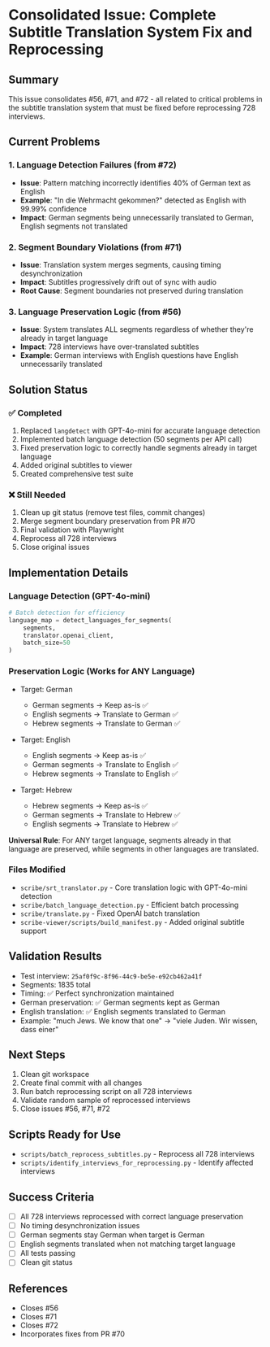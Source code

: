 # Consolidated Issue: Complete Subtitle Translation System Fix and Reprocessing

## Summary
This issue consolidates #56, #71, and #72 - all related to critical problems in the subtitle translation system that must be fixed before reprocessing 728 interviews.

## Current Problems

### 1. Language Detection Failures (from #72)
- **Issue**: Pattern matching incorrectly identifies 40% of German text as English
- **Example**: "In die Wehrmacht gekommen?" detected as English with 99.99% confidence
- **Impact**: German segments being unnecessarily translated to German, English segments not translated

### 2. Segment Boundary Violations (from #71)
- **Issue**: Translation system merges segments, causing timing desynchronization
- **Impact**: Subtitles progressively drift out of sync with audio
- **Root Cause**: Segment boundaries not preserved during translation

### 3. Language Preservation Logic (from #56)
- **Issue**: System translates ALL segments regardless of whether they're already in target language
- **Impact**: 728 interviews have over-translated subtitles
- **Example**: German interviews with English questions have English unnecessarily translated

## Solution Status

### ✅ Completed
1. Replaced `langdetect` with GPT-4o-mini for accurate language detection
2. Implemented batch language detection (50 segments per API call)
3. Fixed preservation logic to correctly handle segments already in target language
4. Added original subtitles to viewer
5. Created comprehensive test suite

### ❌ Still Needed
1. Clean up git status (remove test files, commit changes)
2. Merge segment boundary preservation from PR #70
3. Final validation with Playwright
4. Reprocess all 728 interviews
5. Close original issues

## Implementation Details

### Language Detection (GPT-4o-mini)
```python
# Batch detection for efficiency
language_map = detect_languages_for_segments(
    segments, 
    translator.openai_client,
    batch_size=50
)
```

### Preservation Logic (Works for ANY Language)
- Target: German
  - German segments → Keep as-is ✅
  - English segments → Translate to German ✅
  - Hebrew segments → Translate to German ✅

- Target: English
  - English segments → Keep as-is ✅
  - German segments → Translate to English ✅
  - Hebrew segments → Translate to English ✅

- Target: Hebrew
  - Hebrew segments → Keep as-is ✅
  - German segments → Translate to Hebrew ✅
  - English segments → Translate to Hebrew ✅

**Universal Rule**: For ANY target language, segments already in that language are preserved, while segments in other languages are translated.

### Files Modified
- `scribe/srt_translator.py` - Core translation logic with GPT-4o-mini detection
- `scribe/batch_language_detection.py` - Efficient batch processing
- `scribe/translate.py` - Fixed OpenAI batch translation
- `scribe-viewer/scripts/build_manifest.py` - Added original subtitle support

## Validation Results
- Test interview: `25af0f9c-8f96-44c9-be5e-e92cb462a41f`
- Segments: 1835 total
- Timing: ✅ Perfect synchronization maintained
- German preservation: ✅ German segments kept as German
- English translation: ✅ English segments translated to German
- Example: "much Jews. We know that one" → "viele Juden. Wir wissen, dass einer"

## Next Steps
1. Clean git workspace
2. Create final commit with all changes
3. Run batch reprocessing script on all 728 interviews
4. Validate random sample of reprocessed interviews
5. Close issues #56, #71, #72

## Scripts Ready for Use
- `scripts/batch_reprocess_subtitles.py` - Reprocess all 728 interviews
- `scripts/identify_interviews_for_reprocessing.py` - Identify affected interviews

## Success Criteria
- [ ] All 728 interviews reprocessed with correct language preservation
- [ ] No timing desynchronization issues
- [ ] German segments stay German when target is German
- [ ] English segments translated when not matching target language
- [ ] All tests passing
- [ ] Clean git status

## References
- Closes #56
- Closes #71 
- Closes #72
- Incorporates fixes from PR #70
